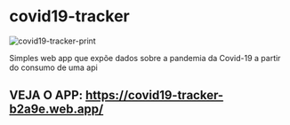 # covid19-tracker

![covid19-tracker-print](https://user-images.githubusercontent.com/17102184/113211626-1c021380-924c-11eb-8c93-9f6b8f136fd9.png)

Simples web app que expõe dados sobre a pandemia da Covid-19 a partir do consumo de uma api 

## VEJA O APP: https://covid19-tracker-b2a9e.web.app/
